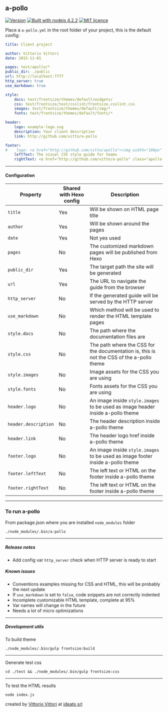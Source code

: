 a-pollo
---

[![Version](http://img.shields.io/:version-1.0.4-B89766.svg)][release]
[![Built with nodejs 4.2.2](http://img.shields.io/:nodejs-4.2.2-80BD01.svg)](http://badges.github.io/badgerbadgerbadger/)
[![MIT licence](http://img.shields.io/:license-MIT-00AFFF.svg)](https://github.com/ideatosrl/frontsize-sass/blob/master/LICENSE.md)

Place a `a-pollo.yml` in the root folder of your project, this is the default config:

``` yaml
title: Client project

author: Vittorio Vittori
date: 2015-11-01

pages: test/apollo/*
public_dir: ./public
url: http://localhost:7777
http_server: true
use_markdown: true

style:
    docs: test/frontsize/themes/default/widgets/
    css: test/frontsize/test/csslint/frontsize.csslint.css
    images: test/frontsize/themes/default/img/*
    fonts: test/frontsize/themes/default/fonts/*

header:
    logo: example-logo.svg
    description: Your client description
    link: http://github.com/vitto/a-pollo

footer:
#    logo: <a href="http://github.com/vitto/apollo"><img width="100px" src="/img/apollo-logo__icon.svg"></a>
    leftText: The visual CSS style guide for teams
    rightText: <a href="http://github.com/vitto/a-pollo" class="apollo-footer__link"><i class="fa fa-code"></i></a> with <i class="fa fa-heart apollo-footer__heart"></i> by <a href="http://vit.to" class="apollo-footer__link">vitto</a> @ <a href="http://www.ideato.it" class="apollo-footer__link">ideato</a>

```

---

#### Configuration

| Property  | Shared with Hexo config | Description |
| --- | --- | --- |
| `title` | Yes | Will be shown on HTML page title |
| `author` | Yes | Will be shown around the pages |
| `date` | Yes | Not yes used |
| `pages` | No | The customized markdown pages will be published from Hexo |
| `public_dir` | Yes | The target path the site will be generated |
| `url` | Yes | The URL to navigate the guide from the browser |
| `http_server` | No | If the generated guide will be served by the HTTP server |
| `use_markdown` | No | Which method will be used to render the HTML template pages |
| `style.docs` | No | The path where the documentation files are |
| `style.css` | No | The path where the CSS for the documentation is, this is not the CSS of the a-pollo theme |
| `style.images` | No | Image assets for the CSS you are using |
| `style.fonts` | No | Fonts assets for the CSS you are using |
| `header.logo` | No | An image inside `style.images` to be used as image header inside a-pollo theme |
| `header.description` | No | The header description inside a-pollo theme |
| `header.link` | No | The header logo href inside a-pollo theme |
| `footer.logo` | No | An image inside `style.images` to be used as image footer inside a-pollo theme |
| `footer.leftText` | No | The left text or HTML on the footer inside a-pollo theme |
| `footer.rightText` | No | The left text or HTML on the footer inside a-pollo theme |

---

### To run a-pollo

From package.json where you are installed `node_modules` folder

```
./node_modules/.bin/a-pollo
```

---

##### Release notes

- Add config var `http_server` check when HTTP server is ready to start

##### Known issues

- Conventions examples missing for CSS and HTML, this will be probably the next update
- If `use_markdown` is set to `false`, code snippets are not correctly indented
- Incomplete customizable HTML template, complete at 95%
- Var names will change in the future
- Needs a lot of micro optimizations

---

##### Development utils

To build theme

```
./node_modules/.bin/gulp frontsize:build
```

---

Generate test css

```
cd ./test && ./node_modules/.bin/gulp frontsize:css
```

---

To test the HTML results

```
node index.js
```

created by [Vittorio Vittori][vitto] at [ideato srl][ideato]

[vitto]: https://twitter.com/vttrx
[ideato]: http://www.ideato.it
[release]: https://github.com/vitto/a-pollo/releases/tag/1.0.4
